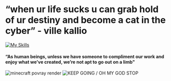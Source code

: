 # “when ur life sucks u can grab hold of ur destiny and become a cat in the cyber” - ville kallio

[![My Skills](https://skillicons.dev/icons?i=blender,vscode,py,lua,html,css)](https://skillicons.dev)

#### “As human beings, unless we have someone to compliment our work and enjoy what we’ve created, we’re not apt to go out on a limb"

![minecraft povray render](https://i.imgur.com/QkI3hby.png)
![KEEP GOING / OH MY GOD STOP](https://i.imgur.com/akZEO26.png)
